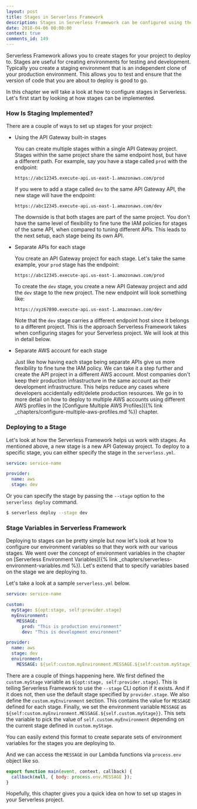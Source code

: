 ```yaml
---
layout: post
title: Stages in Serverless Framework
description: Stages in Serverless Framework can be configured using the "stage:" setting in serverless.yml. You can also deploy to a stage using the "--stage" option in the "serverless deploy" command. To configure environment variables for the different stages, use the custom variables in the serverless.yml.
date: 2018-04-06 00:00:00
context: true
comments_id: 149
---
```


Serverless Framework allows you to create stages for your project to deploy to. Stages are useful for creating environments for testing and development. Typically you create a staging environment that is an independent clone of your production environment. This allows you to test and ensure that the version of code that you are about to deploy is good to go.

In this chapter we will take a look at how to configure stages in Serverless. Let's first start by looking at how stages can be implemented.


### How Is Staging Implemented?

There are a couple of ways to set up stages for your project:

- Using the API Gateway built-in stages

  You can create multiple stages within a single API Gateway project. Stages within the same project share the same endpoint host, but have a different path. For example, say you have a stage called `prod` with the endpoint:

  ```
  https://abc12345.execute-api.us-east-1.amazonaws.com/prod
  ```

  If you were to add a stage called `dev` to the same API Gateway API, the new stage will have the endpoint:

  ```
  https://abc12345.execute-api.us-east-1.amazonaws.com/dev
  ```  

  The downside is that both stages are part of the same project. You don't have the same level of flexibility to fine tune the IAM policies for stages of the same API, when compared to tuning different APIs. This leads to the next setup, each stage being its own API.

- Separate APIs for each stage

  You create an API Gateway project for each stage. Let's take the same example, your `prod` stage has the endpoint:

  ```
  https://abc12345.execute-api.us-east-1.amazonaws.com/prod
  ```

  To create the `dev` stage, you create a new API Gateway project and add the `dev` stage to the new project. The new endpoint will look something like:

  ```
  https://xyz67890.execute-api.us-east-1.amazonaws.com/dev
  ```

  Note that the `dev` stage carries a different endpoint host since it belongs to a different project. This is the approach Serverless Framework takes when configuring stages for your Serverless project. We will look at this in detail below.

- Separate AWS account for each stage

  Just like how having each stage being separate APIs give us more flexibility to fine tune the IAM policy. We can take it a step further and create the API project in a different AWS account. Most companies don't keep their production infrastructure in the same account as their development infrastructure. This helps reduce any cases where developers accidentally edit/delete production resources. We go in to more detail on how to deploy to multiple AWS accounts using different AWS profiles in the [Configure Multiple AWS Profiles]({% link _chapters/configure-multiple-aws-profiles.md %}) chapter.


### Deploying to a Stage

Let's look at how the Serverless Framework helps us work with stages. As mentioned above, a new stage is a new API Gateway project. To deploy to a specific stage, you can either specify the stage in the `serverless.yml`.

``` yml
service: service-name

provider:
  name: aws
  stage: dev
```

Or you can specify the stage by passing the `--stage` option to the `serverless deploy` command.

``` bash
$ serverless deploy --stage dev
```


### Stage Variables in Serverless Framework

Deploying to stages can be pretty simple but now let's look at how to configure our environment variables so that they work with our various stages. We went over the concept of environment variables in the chapter on [Serverless Environment Variables]({% link _chapters/serverless-environment-variables.md %}). Let's extend that to specify variables based on the stage we are deploying to.

Let's take a look at a sample `serverless.yml` below.

``` yml
service: service-name

custom:
  myStage: ${opt:stage, self:provider.stage}
  myEnvironment:
    MESSAGE:
      prod: "This is production environment"
      dev: "This is development environment"

provider:
  name: aws
  stage: dev
  environment:
    MESSAGE: ${self:custom.myEnvironment.MESSAGE.${self:custom.myStage}}
```

There are a couple of things happening here. We first defined the `custom.myStage` variable as `${opt:stage, self:provider.stage}`. This is telling Serverless Framework to use the `--stage` CLI option if it exists. And if it does not, then use the default stage specified by `provider.stage`. We also define the `custom.myEnvironment` section. This contains the value for `MESSAGE` defined for each stage. Finally, we set the environment variable `MESSAGE` as `${self:custom.myEnvironment.MESSAGE.${self.custom.myStage}}`. This sets the variable to pick the value of `self.custom.myEnvironment` depending on the current stage defined in `custom.myStage`.

You can easily extend this format to create separate sets of environment variables for the stages you are deploying to.

And we can access the `MESSAGE` in our Lambda functions via `process.env` object like so.

``` javascript
export function main(event, context, callback) {
  callback(null, { body: process.env.MESSAGE });
}
```

Hopefully, this chapter gives you a quick idea on how to set up stages in your Serverless project.
